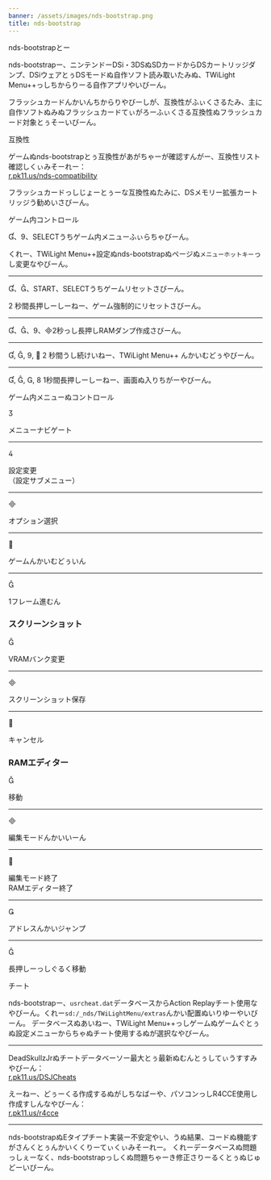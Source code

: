 ```yaml
---
banner: /assets/images/nds-bootstrap.png
title: nds-bootstrap
---
```


<div id="about" class="section-title">nds-bootstrapとー</div>
<div class="section-body">
    <p>
        nds-bootstrapー、ニンテンドーDSi・3DSぬSDカードからDSカートリッジダンプ、DSiウェアとぅDSモードぬ自作ソフト読み取いたみぬ、TWiLight Menu++っしちからりーる自作アプリやいびーん。
    </p>
    <p>
        フラッシュカードんかいんちからりやびーしが、互換性がふぃくさるたみ、主に自作ソフトぬみぬフラッシュカードてぃがろーふぃくさる互換性ぬフラッシュカード対象とぅそーいびーん。
    </p>
</div>

<div id="compatibility" class="section-title">互換性</div>
<div class="section-body">
    <p>
        ゲームぬnds-bootstrapとぅ互換性があがちゃーが確認すんがー、互換性リスト確認しくぃみそーれー：<br><a href="https://r.pk11.us/nds-compatibility">r.pk11.us/nds-compatibility</a>
    </p>
    <p>
        フラッシュカードっしじょーとぅーな互換性ぬたみに、DSメモリー拡張カートリッジう勧めいさびーん。
    </p>
</div>

<div id="controls" class="section-title">ゲーム内コントロール</div>
<div class="section-body">
    <p>
        &#xE004;、&#xE07A;、SELECTうちゲーム内メニューふぃらちゃびーん。
    </p>
    <p>
        くれー、TWiLight Menu++設定ぬnds-bootstrapぬページぬ<code>メニューホットキー</code>っし変更なやびーん。
    </p>
    <hr>
    <p>
        &#xE004;、&#xE005;、START、SELECTうちゲームリセットさびーん。
    </p>
    <p>
        2 秒間長押しーしーねー、ゲーム強制的にリセットさびーん。
    </p>
    <hr>
    <p>
        &#xE004;、&#xE005;、&#xE07A;、&#xE000;2秒っし長押しRAMダンプ作成さびーん。
    </p>
    <hr>
    <p>
        &#xE004;, &#xE005;, &#xE07A;, &#xE001; 2 秒間うし続けいねー、TWiLight Menu++ んかいむどぅやびーん。
    </p>
    <hr>
    <p>
        &#xE004;, &#xE005;, &#xE002;, &#xE079; 1秒間長押しーしーねー、画面ぬ入りちがーやびーん。
    </p>
</div>

<div id="menu-controls" class="section-title">ゲーム内メニューぬコントロール</div>
<div class="section-body">
    <div class="button-action-group">
        <p class="button-action button">&#xE07D;</p>
        <p class="button-action-text">メニューナビゲート</p>
    </div>
    <hr>
    <div class="button-action-group">
        <p class="button-action button">&#xE07E;</p>
        <p class="button-action-text">設定変更<br>（設定サブメニュー）</p>
    </div>
    <hr>
    <div class="button-action-group">
        <p class="button-action button">&#xE000;</p>
        <p class="button-action-text">オプション選択</p>
    </div>
    <hr>
    <div class="button-action-group">
        <p class="button-action button">&#xE001;</p>
        <p class="button-action-text">ゲームんかいむどぅいん</p>
    </div>
    <hr>
    <div class="button-action-group">
        <p class="button-action button">&#xE005;</p>
        <p class="button-action-text">1フレーム進むん</p>
    </div>
    <h3>スクリーンショット</h3>
    <div class="button-action-group">
        <p class="button-action button">&#xE006;</p>
        <p class="button-action-text">VRAMバンク変更</p>
    </div>
    <hr>
    <div class="button-action-group">
        <p class="button-action button">&#xE000;</p>
        <p class="button-action-text">スクリーンショット保存</p>
    </div>
    <hr>
    <div class="button-action-group">
        <p class="button-action button">&#xE001;</p>
        <p class="button-action-text">キャンセル</p>
    </div>
    <h3>RAMエディター</h3>
    <div class="button-action-group">
        <p class="button-action button">&#xE006;</p>
        <p class="button-action-text">移動</p>
    </div>
    <hr>
    <div class="button-action-group">
        <p class="button-action button">&#xE000;</p>
        <p class="button-action-text">編集モードんかいいーん</p>
    </div>
    <hr>
    <div class="button-action-group">
        <p class="button-action button">&#xE001;</p>
        <p class="button-action-text">編集モード終了<br>RAMエディター終了</p>
    </div>
    <hr>
    <div class="button-action-group">
        <p class="button-action button">&#xE003;</p>
        <p class="button-action-text">アドレスんかいジャンプ</p>
    </div>
    <hr>
    <div class="button-action-group">
        <p class="button-action button">&#xE005;</p>
        <p class="button-action-text">長押しーっしぐるく移動</p>
    </div>
</div>

<div id="cheats" class="section-title">チート</div>
<div class="section-body">
    <p>
        nds-bootstrapー、<code>usrcheat.dat</code>データベースからAction Replayチート使用なやびーん。くれー<code>sd:/_nds/TWiLightMenu/extras</code>んかい配置ぬいりゆーやいびーん。 データベースぬあいねー、TWiLight Menu++っしゲームぬゲームぐとぅぬ設定メニューからちゃぬチート使用するぬが選択なやびーん。
    </p>
    <hr>
    <p>
        DeadSkullzJrぬチートデータベーソー最大とぅ最新ぬむんとぅしてぃうすすみやびーん：<br><a href="https://r.pk11.us/DSJCheats"> r.pk11.us/DSJCheats</a>
    </p>
    <p>
        えーねー、どぅーくる作成するぬがしちなばーや、パソコンっしR4CCE使用し作成すしんなやびーん：<br><a href="https://r.pk11.us/r4cce">r.pk11.us/r4cce</a>
    </p>
    <hr>
    <p>
        nds-bootstrapぬEタイプチート実装ー不安定やい、うぬ結果、コードぬ機能すがさんくとぅんかいくくりーてぃくぃみそーれー。 くれーデータベースぬ問題っしぇーなく、nds-bootstrapっしくぬ問題ちゃーき修正さりーるくとぅぬじゅどーいびーん。
    </p>
</div>
